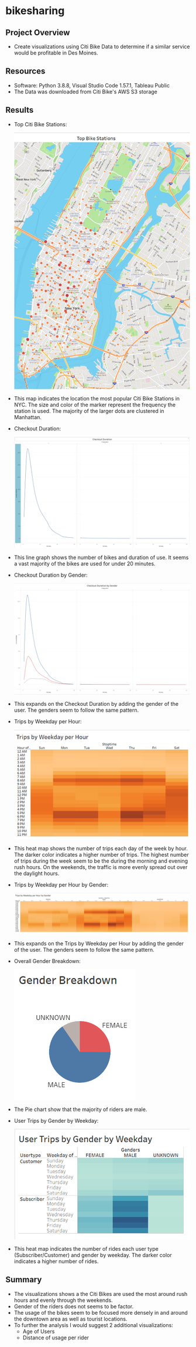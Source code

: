 # bikesharing

## Project Overview
- Create visualizations using Citi Bike Data to determine if a similar service would be profitable in Des Moines.

## Resources
- Software: Python 3.8.8, Visual Studio Code 1.57.1, Tableau Public
- The Data was downloaded from Citi Bike's AWS S3 storage

## Results
- Top Citi Bike Stations:

  ![Top Citi Bike Stations](https://github.com/jediracer/bikesharing/blob/main/images/Top_Bike_Stations.png)	
  
- This map indicates the location the most popular Citi Bike Stations in NYC.  The size and color of the marker represent the frequency the station is used. The majority of the larger dots are clustered in Manhattan.

- Checkout Duration:

  ![Checkout Duration](https://github.com/jediracer/bikesharing/blob/main/images/Checkout_Duration.png)	
  
- This line graph shows the number of bikes and duration of use.  It seems a vast majority of the bikes are used for under 20 minutes.

- Checkout Duration by Gender:

  ![Checkout Duration by Gender](https://github.com/jediracer/bikesharing/blob/main/images/Checkout_Duration_by_Gender.png)	
  
- This expands on the Checkout Duration by adding the gender of the user.  The genders seem to follow the same pattern.

- Trips by Weekday per Hour:

  ![Trips by Weekday per Hour](https://github.com/jediracer/bikesharing/blob/main/images/Trips_by_Weekday_per_Hour.png)	
  
- This heat map shows the number of trips each day of the week by hour.  The darker color indicates a higher number of trips.  The highest number of trips during the week seem to be the during the morning and evening rush hours.  On the weekends, the traffic is  more evenly spread out over the daylight hours.

- Trips by Weekday per Hour by Gender:

  ![Trips by Weekday per Hour by Gender](https://github.com/jediracer/bikesharing/blob/main/images/Trips_by_Weekday_per_Hour_by_Gender.png)	
  
- This expands on the Trips by Weekday per Hour by adding the gender of the user.  The genders seem to follow the same pattern.

- Overall Gender Breakdown:

  ![Overall Gender Breakdown](https://github.com/jediracer/bikesharing/blob/main/images/Gender_Breakdown.png)	
  
- The Pie chart show that the majority of riders are male.

- User Trips by Gender by Weekday:

  ![User Trips by Gender by Weekday](https://github.com/jediracer/bikesharing/blob/main/images/User_Trips_by_Gender_by_Weekday.png)	
  
- This heat map indicates the number of rides each user type (Subscriber/Customer) and gender by weekday.  The darker color indicates a higher number of rides.

## Summary

- The visualizations shows a the Citi Bikes are used the most around rush hours and evenly through the weekends.  
- Gender of the riders does not seems to be factor.
- The usage of the bikes seem to be focused more densely in and around the downtown area as well as tourist locations.
- To further the analysis I would suggest 2 additional visualizations:
	- Age of Users
	- Distance of usage per rider